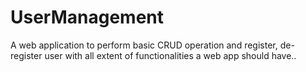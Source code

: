 # UserManagement
A web application to perform basic CRUD operation and register, de-register user with all extent of functionalities a web app should have..
